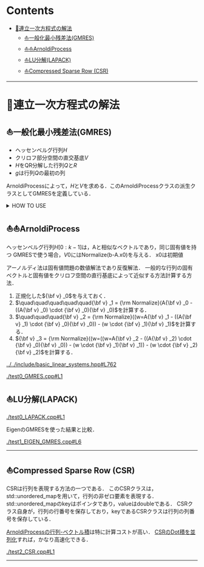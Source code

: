 # Contents

- [🐋連立一次方程式の解法](#🐋連立一次方程式の解法)
    - [⛵️一般化最小残差法(GMRES)](#⛵️一般化最小残差法(GMRES))
    - [⛵️⛵️ArnoldiProcess](#⛵️⛵️ArnoldiProcess)
    - [⛵️LU分解(LAPACK)](#⛵️LU分解(LAPACK))
    - [⛵️Compressed Sparse Row (CSR)](#⛵️Compressed-Sparse-Row-(CSR))


---
# 🐋連立一次方程式の解法 

## ⛵️一般化最小残差法(GMRES) 

- ヘッセンベルグ行列$`H`$
- クリロフ部分空間の直交基底$`V`$
- $`H`$をQR分解した行列$`Q`$と$`R`$
- $`g`$は行列$`Q`$の最初の列

ArnoldiProcessによって，$`H`$と$`V`$を求める．このArnoldiProcessクラスの派生クラスとしてGMRESを定義している．

<details>
<summary>HOW TO USE</summary>

![](WATCHME.gif)

</details>

## ⛵️⛵️ArnoldiProcess  

ヘッセンベルグ行列$`H[0:k-1]`$は，Aと相似なベクトルであり，同じ固有値を持つ
GMRESで使う場合，$`V0`$にはNormalize(b-A.x0)を与える．
x0は初期値

アーノルディ法は固有値問題の数値解法であり反復解法．
一般的な行列の固有ベクトルと固有値をクリロフ空間の直行基底によって近似する方法計算する方法．

1. 正規化した$`{\bf v} _0`$を与えておく．
2. $`\quad\quad\quad\quad\quad{\bf v} _1 = {\rm Normalize}(A{\bf v} _0 - ((A{\bf v} _0) \cdot {\bf v} _0){\bf v} _0)`$を計算する．
3. $`\quad\quad\quad{\bf v} _2 = {\rm Normalize}((w=A{\bf v} _1 - ((A{\bf v} _1) \cdot {\bf v} _0){\bf v} _0)) - (w \cdot {\bf v} _1){\bf v} _1)`$を計算する．
4. $`{\bf v} _3 = {\rm Normalize}((w=((w=A{\bf v} _2 - ((A{\bf v} _2) \cdot {\bf v} _0){\bf v} _0)) - (w \cdot {\bf v} _1){\bf v} _1)) - (w \cdot {\bf v} _2){\bf v} _2)`$を計算する．

[../../include/basic_linear_systems.hpp#L762](../../include/basic_linear_systems.hpp#L762)


[./test0_GMRES.cpp#L1](./test0_GMRES.cpp#L1)


## ⛵️LU分解(LAPACK)


[./test0_LAPACK.cpp#L1](./test0_LAPACK.cpp#L1)


EigenのGMRESを使った結果と比較．


[./test1_EIGEN_GMRES.cpp#L6](./test1_EIGEN_GMRES.cpp#L6)


---
## ⛵️Compressed Sparse Row (CSR) 

CSRは行列を表現する方法の一つである．
このCSRクラスは，std::unordered_mapを用いて，行列の非ゼロ要素を表現する．
std::unordered_mapのkeyはポインタであり，valueはdoubleである．
CSRクラス自身が，行列の行番号を保存しており，keyであるCSRクラスは行列の列番号を保存している．

[ArnoldiProcessの行列-ベクトル積](../../include/basic_linear_systems.hpp#L798)は特に計算コストが高い．
[CSRのDot積を並列化](../../include/basic_linear_systems.hpp#L674)すれば，かなり高速化できる．


[./test2_CSR.cpp#L1](./test2_CSR.cpp#L1)


---
